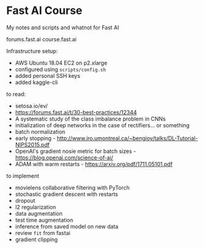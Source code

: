 # Fast AI Course

My notes and scripts and whatnot for Fast AI

forums.fast.ai
course.fast.ai

Infrastructure setup:

- AWS Ubuntu 18.04 EC2 on p2.xlarge
- configured using `scripts/config.sh`
- added personal SSH keys
- added kaggle-cli


to read:
- setosa.io/ev/
- https://forums.fast.ai/t/30-best-practices/12344
- A systematic study of the class imbalance problem in CNNs
- initialization of deep networks in the case of rectifiers... or something
- batch normalization
- early stopping - http://www.iro.umontreal.ca/~bengioy/talks/DL-Tutorial-NIPS2015.pdf
- OpenAI's gradient nosie metric for batch sizes - https://blog.openai.com/science-of-ai/
- ADAM with warm restarts - https://arxiv.org/pdf/1711.05101.pdf

to implement
- movielens collaborative filtering with PyTorch
- stochastic gradient descent with restarts
- dropout
- l2 regularization
- data augmentation
- test time augmentation
- inference from saved model on new data
- review `fit` from fastai
- gradient clipping

